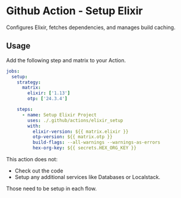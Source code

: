 # Github Action - Setup Elixir

Configures Elixir, fetches dependencies, and manages build caching.

## Usage
Add the following step and matrix to your Action.

```yaml
jobs:
  setup:
    strategy:
      matrix:
        elixir: ['1.13']
        otp: ['24.3.4']

    steps:
      - name: Setup Elixir Project
        uses: ./.github/actions/elixir_setup
        with:
          elixir-version: ${{ matrix.elixir }}
          otp-version: ${{ matrix.otp }}
          build-flags: --all-warnings --warnings-as-errors
          hex-org-key: ${{ secrets.HEX_ORG_KEY }}
```

This action does not:
* Check out the code
* Setup any additional services like Databases or Localstack.

Those need to be setup in each flow.

